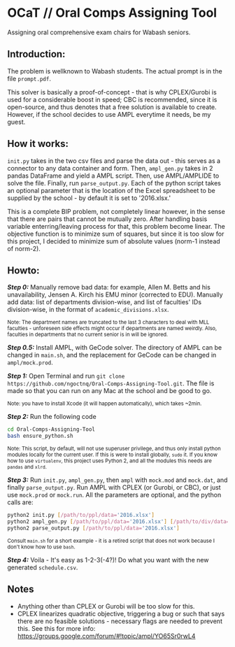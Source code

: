 # OCaT // Oral Comps Assigning Tool
Assigning oral comprehensive exam chairs for Wabash seniors.

## Introduction:
The problem is wellknown to Wabash students. The actual prompt is in the file `prompt.pdf`.

This solver is basically a proof-of-concept - that is why CPLEX/Gurobi is used for a considerable boost in speed; CBC is recommended, since it is open-source, and thus denotes that a free solution is available to create. However, if the school decides to use AMPL everytime it needs, be my guest.

## How it works:
`init.py` takes in the two csv files and parse the data out - this serves as a connector to any data container and form. Then, `ampl_gen.py` takes in 2 pandas DataFrame and yield a AMPL script. Then, use AMPL/AMPLIDE to solve the file. Finally, run `parse_output.py`. Each of the python script takes an optional parameter that is the location of the Excel spreadsheet to be supplied by the school - by default it is set to '2016.xlsx.'

This is a complete BIP problem, not completely linear however, in the sense that there are pairs that cannot be mutually zero. After handling basis variable enterring/leaving process for that, this problem become linear. The objective function is to minimize sum of squares, but since it is too slow for this project, I decided to minimize sum of absolute values (norm-1 instead of norm-2).

## Howto:
<b><i>Step 0:</i></b>
Manually remove bad data: for example, Allen M. Betts and his unavailability, Jensen A. Kirch his EMU minor (corrected to EDU). Manually add data: list of departments division-wise, and list of faculties' IDs division-wise, in the format of `academic_divisions.xlsx`.

<sub>Note: The department names are truncated to the last 3 characters to deal with MLL faculties - unforeseen side effects might occur if departments are named weirdly. Also, faculties in departments that no current senior is in will be ignored.</sub>

<b><i>Step 0.5:</i></b>
Install AMPL, with GeCode solver. The directory of AMPL can be changed in `main.sh`, and the replacement for GeCode can be changed in `ampl/mock.prod`.

<b><i>Step 1:</i></b>
Open Terminal and run `git clone https://github.com/ngoctnq/Oral-Comps-Assigning-Tool.git`. The file is made so that you can run on any Mac at the school and be good to go.

<sub>Note: you have to install Xcode (it will happen automatically), which takes ~2min.</sub>

<b><i>Step 2:</i></b>
Run the following code

```bash
cd Oral-Comps-Assigning-Tool
bash ensure_python.sh
```
<sub>Note: This script, by default, will not use superuser privilege, and thus only install python modules locally for the current user. If this is were to install globally, `sudo` it. If you know how to use `virtualenv`, this project uses Python 2, and all the modules this needs are `pandas` and `xlrd`.</sub>

<b><i> Step 3:</i></b>
Run `init.py`, `ampl_gen.py`, then `ampl` with `mock.mod` and `mock.dat`, and finally `parse_output.py`. Run AMPL with CPLEX (or Gurobi, or CBC), or just use `mock.prod` or `mock.run`. All the parameters are optional, and the python calls are:

```bash
python2 init.py [/path/to/ppl/data='2016.xlsx']
python2 ampl_gen.py [/path/to/ppl/data='2016.xlsx'] [/path/to/div/data='academic_divisions.xlsx']
python2 parse_output.py [/path/to/ppl/data='2016.xlsx']
```

<sub>Consult `main.sh` for a short example - it is a retired script that does not work because I don't know how to use `bash`.</sub>

<b><i> Step 4:</i></b>
Voila - It's easy as 1-2-3(-4?)! Do what you want with the new generated `schedule.csv`.

## Notes
- Anything other than CPLEX or Gurobi will be too slow for this.
- CPLEX linearizes quadratic objective, triggering a bug or such that says there are no feasible solutions - necessary flags are needed to prevent this. See this for more info: https://groups.google.com/forum/#!topic/ampl/YO65Sr0rwL4